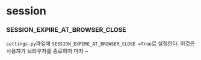 # session



### SESSION_EXPIRE_AT_BROWSER_CLOSE

`settings.py`파일에 `SESSION_EXPIRE_AT_BROWSER_CLOSE =True`로 설정한다. 이것은 사용자가 브라우저를 종료하자 마자 ~

